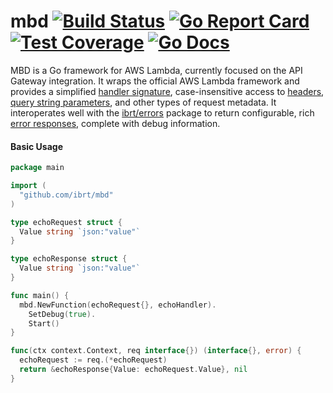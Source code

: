 # mbd [![Build Status](https://travis-ci.org/ibrt/mbd.svg?branch=master)](https://travis-ci.org/ibrt/mbd) [![Go Report Card](https://goreportcard.com/badge/github.com/ibrt/mbd)](https://goreportcard.com/report/github.com/ibrt/mbd) [![Test Coverage](https://codecov.io/gh/ibrt/mbd/branch/master/graph/badge.svg)](https://codecov.io/gh/ibrt/mbd) [![Go Docs](https://godoc.org/github.com/ibrt/mbd?status.svg)](http://godoc.org/github.com/ibrt/mbd)

MBD is a Go framework for AWS Lambda, currently focused on the API Gateway integration. It wraps the official AWS Lambda framework and provides a simplified [handler signature](https://godoc.org/github.com/ibrt/mbd#Handler), case-insensitive access to [headers](https://godoc.org/github.com/ibrt/mbd#Headers), [query string parameters](https://godoc.org/github.com/ibrt/mbd#QueryString), and other types of request metadata. It interoperates well with the [ibrt/errors](https://github.com/ibrt/errors) package to return configurable, rich [error responses](https://godoc.org/github.com/ibrt/mbd#ErrorResponse), complete with debug information.

#### Basic Usage

```go
package main

import (
  "github.com/ibrt/mbd"
)

type echoRequest struct {
  Value string `json:"value"`
}

type echoResponse struct {
  Value string `json:"value"`
} 

func main() {
  mbd.NewFunction(echoRequest{}, echoHandler).
    SetDebug(true).
    Start()
}

func(ctx context.Context, req interface{}) (interface{}, error) {
  echoRequest := req.(*echoRequest)
  return &echoResponse{Value: echoRequest.Value}, nil  
}
```
